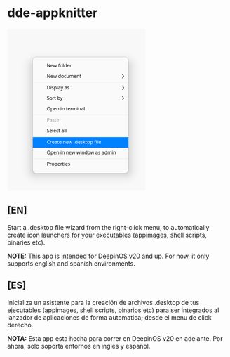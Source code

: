 # dde-appknitter

![immg.png](img.png)

## [EN]

Start a .desktop file wizard from the right-click menu, to automatically create icon launchers for your executables (appimages, shell scripts, binaries etc).

**NOTE:** This app is intended for DeepinOS v20 and up. For now, it only supports english and spanish environments.

## [ES]

Inicializa un asistente para la creación de archivos .desktop de tus ejecutables (appimages, shell scripts, binarios etc) para ser    integrados al lanzador de aplicaciones de forma automatica; desde el menu de click derecho.

**NOTA:**  Esta app esta hecha para correr en DeepinOS v20 en adelante. Por ahora, solo soporta entornos en ingles y español.
